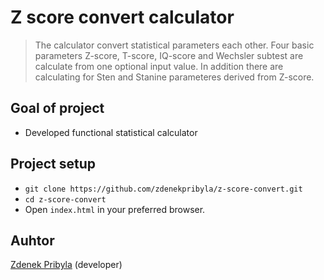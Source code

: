 # Z score convert calculator
> The calculator convert statistical parameters each other. Four basic parameters Z-score, T-score, IQ-score and Wechsler subtest are calculate from one optional input value. In addition there are calculating for Sten and Stanine parameteres derived from Z-score.
## Goal of project
+ Developed functional statistical calculator
## Project setup
+ `git clone https://github.com/zdenekpribyla/z-score-convert.git`
+ `cd z-score-convert`
+ Open `index.html` in your preferred browser.
## Auhtor
[Zdenek Pribyla](https://github.com/zdenekpribyla/) (developer)
